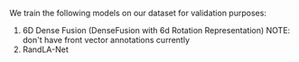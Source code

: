 We train the following models on our dataset for validation purposes:

1. 6D Dense Fusion (DenseFusion with 6d Rotation Representation) NOTE: don't have front vector annotations currently
2. RandLA-Net